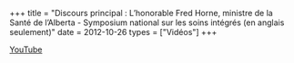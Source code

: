 +++
title = "Discours principal : L’honorable Fred Horne, ministre de la Santé de l’Alberta - Symposium national sur les soins intégrés (en anglais seulement)"
date = 2012-10-26
types = ["Vidéos"]
+++

[YouTube](https://www.youtube.com/watch?v=bK3JgP99F28)
